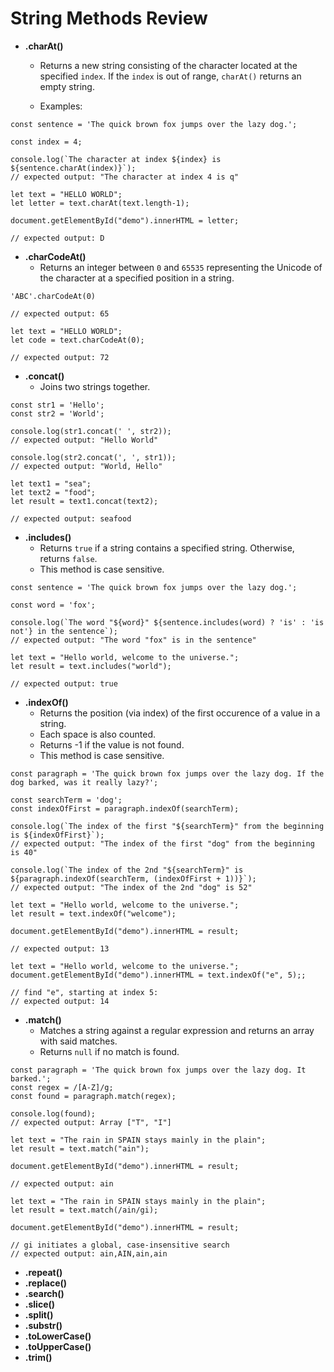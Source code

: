 <h1>String Methods Review</h1>

- **.charAt()**
  - Returns a new string consisting of the character located at the specified `index`. If the `index` is out of range, `charAt()` returns an empty string.

  - Examples:
```
const sentence = 'The quick brown fox jumps over the lazy dog.';

const index = 4;

console.log(`The character at index ${index} is ${sentence.charAt(index)}`);
// expected output: "The character at index 4 is q"
```

```
let text = "HELLO WORLD";
let letter = text.charAt(text.length-1);

document.getElementById("demo").innerHTML = letter;

// expected output: D
```
- **.charCodeAt()**
  - Returns an integer between `0` and `65535` representing the Unicode of the character at a specified position in a string.
```
'ABC'.charCodeAt(0) 

// expected output: 65
```

```
let text = "HELLO WORLD";
let code = text.charCodeAt(0);

// expected output: 72
```
- **.concat()**
  - Joins two strings together.
```
const str1 = 'Hello';
const str2 = 'World';

console.log(str1.concat(' ', str2));
// expected output: "Hello World"

console.log(str2.concat(', ', str1));
// expected output: "World, Hello"
```

```
let text1 = "sea";
let text2 = "food";
let result = text1.concat(text2);

// expected output: seafood
```
- **.includes()**
  - Returns `true` if a string contains a specified string. Otherwise, returns `false`.
  - This method is case sensitive.
```
const sentence = 'The quick brown fox jumps over the lazy dog.';

const word = 'fox';

console.log(`The word "${word}" ${sentence.includes(word) ? 'is' : 'is not'} in the sentence`);
// expected output: "The word "fox" is in the sentence"
```

```
let text = "Hello world, welcome to the universe.";
let result = text.includes("world");

// expected output: true
```
- **.indexOf()**
  - Returns the position (via index) of the first occurence of a value in a string.
  - Each space is also counted.
  - Returns -1 if the value is not found.
  - This method is case sensitive.
```
const paragraph = 'The quick brown fox jumps over the lazy dog. If the dog barked, was it really lazy?';

const searchTerm = 'dog';
const indexOfFirst = paragraph.indexOf(searchTerm);

console.log(`The index of the first "${searchTerm}" from the beginning is ${indexOfFirst}`);
// expected output: "The index of the first "dog" from the beginning is 40"

console.log(`The index of the 2nd "${searchTerm}" is ${paragraph.indexOf(searchTerm, (indexOfFirst + 1))}`);
// expected output: "The index of the 2nd "dog" is 52"
```

```
let text = "Hello world, welcome to the universe.";
let result = text.indexOf("welcome");

document.getElementById("demo").innerHTML = result;

// expected output: 13
```

```
let text = "Hello world, welcome to the universe.";
document.getElementById("demo").innerHTML = text.indexOf("e", 5);;

// find "e", starting at index 5:
// expected output: 14
```
- **.match()**
  - Matches a string against a regular expression and returns an array with said matches.
  - Returns `null` if no match is found.
```
const paragraph = 'The quick brown fox jumps over the lazy dog. It barked.';
const regex = /[A-Z]/g;
const found = paragraph.match(regex);

console.log(found);
// expected output: Array ["T", "I"]
```

```
let text = "The rain in SPAIN stays mainly in the plain";
let result = text.match("ain");
 
document.getElementById("demo").innerHTML = result;

// expected output: ain
```

```
let text = "The rain in SPAIN stays mainly in the plain";
let result = text.match(/ain/gi);

document.getElementById("demo").innerHTML = result;

// gi initiates a global, case-insensitive search
// expected output: ain,AIN,ain,ain
```
- **.repeat()**
- **.replace()**
- **.search()**
- **.slice()**
- **.split()**
- **.substr()**
- **.toLowerCase()**
- **.toUpperCase()**
- **.trim()**
